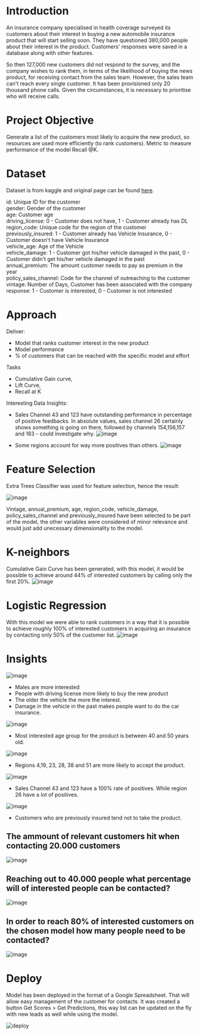 # Introduction

An insurance company specialised in health coverage surveyed its customers about their interest in buying a new automobile insurance product that will start selling soon. They have questioned 380,000 people about their interest in the product. Customers' responses were saved in a database along with other features.

So then 127,000 new customers did not respond to the survey, and the company wishes to rank them, in terms of the likelihood of buying the news product, for receiving contact from the sales team. However, the sales team can't reach every single customer. It has been provisioned only 20 thousand phone calls. Given the circumstances, it is necessary to prioritise who will receive calls.

# Project Objective

Generate a list of the customers most likely to acquire the new product, so resources are used more efficiently (to rank customers). Metric to measure performance of the model Recall @K.

# Dataset

Dataset is from kaggle and original page can be found [here](https://www.kaggle.com/code/gabrielecarleo/health-insurance-using-logistic-regression).

id: Unique ID for the customer  
gender: Gender of the customer  
age: Customer age  
driving_license: 0 - Customer does not have, 1 - Customer already has DL  
region_code: Unique code for the region of the customer  
previously_insured: 1 - Customer already has Vehicle Insurance, 0 - Customer doesn't have Vehicle Insurance  
vehicle_age: Age of the Vehicle  
vehicle_damage: 1 - Customer got his/her vehicle damaged in the past, 0 - Customer didn't get his/her vehicle damaged in the past  
annual_premium: The amount customer needs to pay as premium in the year  
policy_sales_channel: Code for the channel of outreaching to the customer  
vintage: Number of Days, Customer has been associated with the company  
response: 1 - Customer is interested, 0 - Customer is not interested  

# Approach

Deliver:
- Model that ranks customer interest in the new product
- Model performance
- % of customers that can be reached with the specific model and effort

Tasks
- Cumulative Gain curve,
- Lift Curve,
- Recall at K

Interesting Data Insights:


- Sales Channel 43 and 123 have outstanding performance in percentage of positive feedbacks. In absolute values, sales channel 26 certainly shows something is going on there, followed by channels 154,156,157 and 163  - could investigate why.
![image](https://user-images.githubusercontent.com/66756007/196834242-bb2bcf91-6367-4360-ae35-1849c315416b.png)

- Some regions account for way more positives than others.
![image](https://user-images.githubusercontent.com/66756007/196834655-e69bb1c2-0547-4226-acbd-4041c31ad427.png)


# Feature Selection

Extra Trees Classifier was used for feature selection, hence the result:

![image](https://user-images.githubusercontent.com/66756007/196955362-9fcf1358-f2a1-4d03-8143-ce8111c5dbe0.png)


Vintage, annual_premium, age, region_code, vehicle_damage, policy_sales_channel and previously_insured have been selected to be part of the model, the other variables were considered of minor relevance and would just add unecessary dimensionality to the model.


# K-neighbors

Cumulative Gain Curve has been generated, with this model, it would be possible to achieve around 44% of interested customers by calling only the first 20%.
![image](https://user-images.githubusercontent.com/66756007/196956917-98937b24-1c46-420c-bafb-4fdc68bfc538.png)

# Logistic Regression

With this model we were able to rank customers in a way that it is possible to achieve roughly 100% of interested customers in acquiring an insurance by contacting only 50% of the customer list.
![image](https://user-images.githubusercontent.com/66756007/196957010-14745207-53c8-4bd5-bbdd-3afb110b1f24.png)

# Insights

![image](https://user-images.githubusercontent.com/66756007/200289391-083e13d1-2f5a-4ceb-8fb5-2c61179bce1b.png)

- Males are more interested
- People with driving license more likely to buy the new product
- The older the vehicle the more the interest.
- Damage in the vehicle in the past makes people want to do the car insurance.

![image](https://user-images.githubusercontent.com/66756007/200289485-fa0b832d-f20a-40f4-8cd6-b6dbf9a9abf8.png)

- Most interested age group for the product is between 40 and 50 years old.

![image](https://user-images.githubusercontent.com/66756007/200289545-f1088afe-4765-4bab-b6fb-92097df3b794.png)

- Regions 4,19, 23, 28, 38 and 51 are more likely to accept the product.

![image](https://user-images.githubusercontent.com/66756007/200289620-6566bdc0-3e08-4f31-b6e6-219c94bd95e6.png)

- Sales Channel 43 and 123 have a 100% rate of positives. While region 26 have a lot of positives.

![image](https://user-images.githubusercontent.com/66756007/200289681-ad01894a-220f-41d5-b9ce-5ddaaeea0bbc.png)

- Customers who are previously insured tend not to take the product.

## The ammount of relevant customers hit when contacting 20.000 customers
![image](https://user-images.githubusercontent.com/66756007/200289854-119f2529-eebb-4858-8e83-96540eb8cd7d.png)

## Reaching out to 40.000 people what percentage will of interested people can be contacted?
![image](https://user-images.githubusercontent.com/66756007/200289948-adcd3a15-7dc4-4728-8702-335591262295.png)

## In order to reach 80% of interested customers on the chosen model how many people need to be contacted?
![image](https://user-images.githubusercontent.com/66756007/200290031-8da836f4-8428-4aa8-bbba-ecca111e32fd.png)

# Deploy

Model has been deployed in the format of a Google Spreadsheet. That will allow easy management of the customer for contacts. It was created a button Get Scores > Get Predictions, this way list can be updated on the fly with new leads as well while using the model.

![deploy](https://user-images.githubusercontent.com/66756007/200315857-cff3cb1b-4def-489e-b7c6-a832abca735e.gif)

